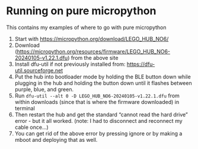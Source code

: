 # Running on pure micropython
This contains my examples of where to go with pure micropython

1. Start with https://micropython.org/download/LEGO_HUB_NO6/
2. Download (https://micropython.org/resources/firmware/LEGO_HUB_NO6-20240105-v1.22.1.dfu) from the above site
3. Install dfu-util if not previously installed from: https://dfu-util.sourceforge.net
4. Put the hub into bootloader mode by holding the BLE button down while plugging in the hub and holding the button down until it flashes between purple, blue, and green.
5. Run `dfu-util --alt 0 -D LEGO_HUB_NO6-20240105-v1.22.1.dfu` from within downloads (since that is where the firmware downloaded) in terminal
6. Then restart the hub and get the standard “cannot read the hard drive” error - but it all worked. (note: I had to disconnect and reconnect my cable once…)
7. You can get rid of the above error by pressing ignore or by making a mboot and deploying that as well.
